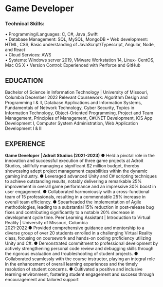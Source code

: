 # Game Developer


### Technical Skills: 
• Programming/Languages: C, C#, Java ,Swift  
• Database Management: SQL, MySQL, MongoDB 
• Web development: HTML, CSS, Basic understanding of JavaScript/Typescript, Angular, Node, and React  
• Cloud Services: AWS  
• Systems: Windows server 2019, VMware Workstation 14, Linux- CentOS, Mac OS X 
• Version Control: Experienced with Perforce and GitHub  

## EDUCATION 

Bachelor of Science in Information Technology | University of Missouri, Columbia 
December 2022 
Relevant Coursework: Algorithm Design and Programming I & II, Database Applications and Information Systems, 
Fundamentals of Network Technology, Cyber Security, Topics in Information Technology, Object-Oriented Programming, 
Project and Team Management, Principles of Management, C#/.NET Development, iOS App Development I, Computer 
System Administration, Web Application Development I & II  

## EXPERIENCE 

**Game Developer | Adroit Studios (2021-2023)**
● Held a pivotal role in the innovation and successful execution of three game projects at Adroit Studios, skillfully 
managing a significant $2 million budget, thereby showcasing adept project management capabilities within the 
dynamic gaming industry. 
● Leveraged advanced Unity and C# scripting techniques to achieve outstanding results, notably delivering a remarkable 
25% improvement in overall game performance and an impressive 30% boost in user engagement. 
● Collaborated harmoniously with a cross-functional team of 15 professionals, resulting in a commendable 25% increase 
in overall team efficiency. 
● Spearheaded the implementation of Agile methodologies, leading to a substantial 15% reduction in post-release bug 
fixes and contributing significantly to a notable 20% decrease in development cycle time. 
Peer Learning Assistant | Introduction to Virtual Reality | University of Missouri, Columbia  
2021-2022 
● Provided comprehensive guidance and mentorship to a diverse group of over 20 students enrolled in a challenging 
Virtual Reality class, focusing on coursework and hands-on coding proficiency utilizing Unity and C#. 
● Demonstrated commitment to professional development by actively strengthening personal code review and 
debugging skills through the rigorous evaluation and troubleshooting of student projects. 
● Collaborated seamlessly with the course instructor, playing an integral role in the enhancement of overall learning 
experiences and the timely resolution of student concerns. 
● Cultivated a positive and inclusive learning environment, fostering student engagement and success through 
encouragement and tailored support
